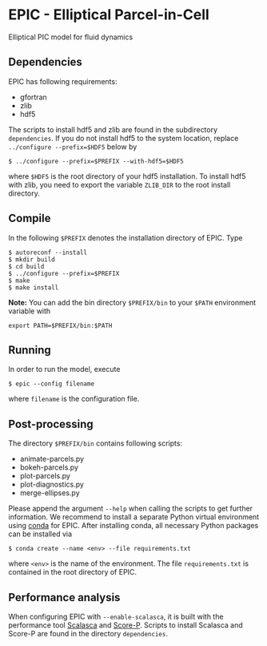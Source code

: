 # EPIC - Elliptical Parcel-in-Cell
Elliptical PIC model for fluid dynamics

## Dependencies
EPIC has following requirements:
* gfortran
* zlib
* hdf5

The scripts to install hdf5 and zlib are found in the subdirectory `dependencies`. If you do not install hdf5 to
the system location, replace `../configure --prefix=$HDF5` below by
```
$ ../configure --prefix=$PREFIX --with-hdf5=$HDF5
```
where `$HDF5` is the root directory of your hdf5 installation. To install hdf5 with zlib, you need to export
the variable `ZLIB_DIR` to the root install directory.

## Compile
In the following `$PREFIX` denotes the installation directory of EPIC.
Type
```
$ autoreconf --install
$ mkdir build
$ cd build
$ ../configure --prefix=$PREFIX
$ make
$ make install
```

**Note:** You can add the bin directory `$PREFIX/bin` to your `$PATH` environment variable with
```
export PATH=$PREFIX/bin:$PATH
```

## Running
In order to run the model, execute
```
$ epic --config filename
```
where `filename` is the configuration file.

## Post-processing
The directory `$PREFIX/bin` contains following scripts:
* animate-parcels.py
* bokeh-parcels.py
* plot-parcels.py
* plot-diagnostics.py
* merge-ellipses.py

Please append the argument `--help` when calling the scripts to get further information. We recommend to install
a separate Python virtual environment using [conda](https://conda.io/projects/conda/en/latest/user-guide/install/index.html) for EPIC. After installing conda, all necessary Python packages can be installed via
```
$ conda create --name <env> --file requirements.txt
```
where `<env>` is the name of the environment. The file `requirements.txt` is contained in the root directory of EPIC.

## Performance analysis
When configuring EPIC with `--enable-scalasca`, it is built with the performance tool [Scalasca](https://www.scalasca.org/) and [Score-P](https://www.vi-hps.org/projects/score-p/). Scripts to install Scalasca and Score-P are found in the directory `dependencies`.


